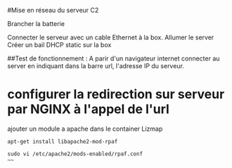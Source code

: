 


#Mise en réseau du serveur C2 


Brancher la batterie


Connecter le serveur avec un cable Ethernet à la box.
Allumer le server
Créer un bail DHCP static sur la box

##Test de fonctionnement :
A parir d'un navigateur internet connecter au server en indiquant dans la barre url, l'adresse IP du serveur.

# configurer la redirection sur serveur par NGINX à l'appel de l'url



ajouter un module a apache dans le container Lizmap
~~~
apt-get install libapache2-mod-rpaf

sudo vi /etc/apache2/mods-enabled/rpaf.conf
~~